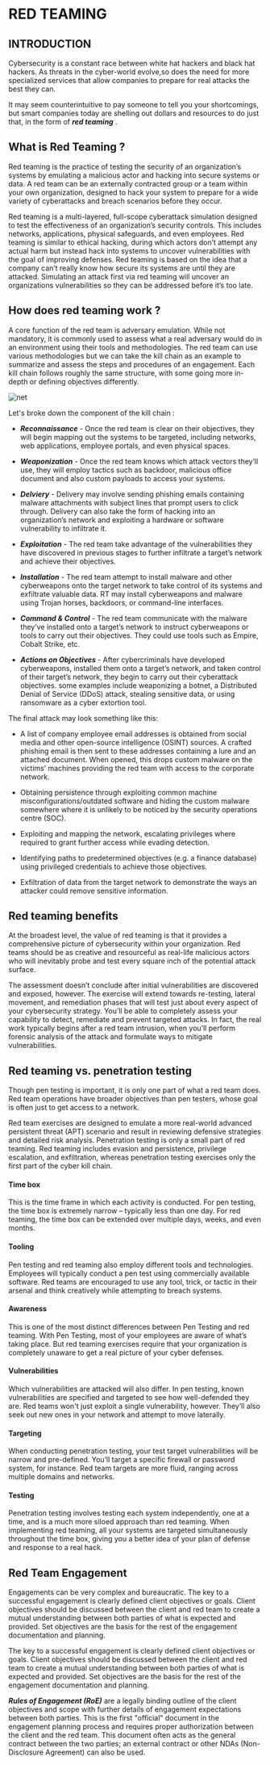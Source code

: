 # RED TEAMING
## INTRODUCTION
Cybersecurity is a constant race between white hat hackers and black hat hackers. As threats in the cyber-world evolve,so does the need for more specialized services that allow companies to prepare for real attacks the best they can.

It may seem counterintuitive to pay someone to tell you your shortcomings, but smart companies today are shelling out dollars and resources to do just that, in the form of ***red teaming*** .
## What is Red Teaming ?
Red teaming is the practice of testing the security of an organization’s systems by emulating a malicious actor and hacking into secure systems or data. 
A red team can be an externally contracted group or a team within your own organization, designed to hack your system to prepare for a wide variety of cyberattacks and breach scenarios before they occur.

Red teaming is a multi-layered, full-scope cyberattack simulation designed to test the effectiveness of an organization’s security controls. This includes networks, applications, physical safeguards, and even employees.
Red teaming is similar to ethical hacking, during which actors don’t attempt any actual harm but instead hack into systems to uncover vulnerabilities with the goal of improving defenses. 
Red teaming is based on the idea that a company can’t really know how secure its systems are until they are attacked. Simulating an attack first via red teaming will uncover an organizations vulnerabilities so they can be addressed before it’s too late. 
## How does red teaming work ?
A core function of the red team is adversary emulation. While not mandatory, it is commonly used to assess what a real adversary would do in an environment using their tools and methodologies. The red team can use various methodologies
but we can take the kill chain as an example to summarize and assess the steps and procedures of an engagement. Each kill chain follows roughly the same structure, with some going more in-depth or defining objectives differently.

![net](https://i.imgur.com/JopqA4m.png)

Let's broke down the component of the kill chain :

* ***Reconnaissance*** - Once the red team is clear on their objectives, they will begin mapping out the systems to be targeted, including networks, web applications, employee portals, and even physical spaces.

* ***Weaponization*** - Once the red team knows which attack vectors they’ll use, they will employ tactics such as backdoor, malicious office document and also custom payloads to access your systems.

* ***Delviery*** - Delivery may involve sending phishing emails containing malware attachments with subject lines that prompt users to click through. Delivery can also take the form of hacking into an organization’s network and exploiting a hardware or software vulnerability to infiltrate it.

* ***Exploitation*** - The red team take advantage of the vulnerabilities they have discovered in previous stages to further infiltrate a target’s network and achieve their objectives.

* ***Installation*** - The red team attempt to install malware and other cyberweapons onto the target network to take control of its systems and exfiltrate valuable data. RT may install cyberweapons and malware using Trojan horses, backdoors, or command-line interfaces.

* ***Command & Control*** - The red team communicate with the malware they’ve installed onto a target’s network to instruct cyberweapons or tools to carry out their objectives. They could use tools such as Empire, Cobalt Strike, etc.

* ***Actions on Objectives*** - After cybercriminals have developed cyberweapons, installed them onto a target’s network, and taken control of their target’s network, they begin to carry out their cyberattack objectives. some examples include weaponizing a botnet, a Distributed Denial of Service (DDoS) attack, stealing sensitive data, or using ransomware as a cyber extortion tool.

The final attack may look something like this:

* A list of company employee email addresses is obtained from social media and other open-source intelligence (OSINT) sources. A crafted phishing email is then sent to these addresses containing a lure and an attached document. When opened, this drops custom malware on the victims’ machines providing the red team with access to the corporate network.

* Obtaining persistence through exploiting common machine misconfigurations/outdated software and hiding the custom malware somewhere where it is unlikely to be noticed by the security operations centre (SOC).

* Exploiting and mapping the network, escalating privileges where required to grant further access while evading detection.

* Identifying paths to predetermined objectives (e.g. a finance database) using privileged credentials to achieve those objectives.

* Exfiltration of data from the target network to demonstrate the ways an attacker could remove sensitive information.
## Red teaming benefits
At the broadest level, the value of red teaming is that it provides a comprehensive picture of cybersecurity within your organization. Red teams should be as creative and resourceful as real-life malicious actors who will inevitably probe and test every square inch of the potential attack surface. 

The assessment doesn’t conclude after initial vulnerabilities are discovered and exposed, however. The exercise will extend towards re-testing, lateral movement, and remediation phases that will test just about every aspect of your cybersecurity strategy. You’ll be able to completely assess your capability to detect, remediate and prevent targeted attacks.
In fact, the real work typically begins after a red team intrusion, when you’ll perform forensic analysis of the attack and formulate ways to mitigate vulnerabilities.
## Red teaming vs. penetration testing
Though pen testing is important, it is only one part of what a red team does. Red team operations have broader objectives than pen testers, whose goal is often just to get access to a network.

Red team exercises are designed to emulate a more real-world advanced persistent threat (APT) scenario and result in reviewing defensive strategies and detailed risk analysis. Penetration testing is only a small part of red teaming. Red teaming includes evasion and persistence, privilege escalation, and exfiltration, whereas penetration testing exercises only the first part of the cyber kill chain.
#### Time box
This is the time frame in which each activity is conducted. For pen testing, the time box is extremely narrow – typically less than one day. For red teaming, the time box can be extended over multiple days, weeks, and even months.
#### Tooling
Pen testing and red teaming also employ different tools and technologies. Employees will typically conduct a pen test using commercially available software. Red teams are encouraged to use any tool, trick, or tactic in their arsenal and think creatively while attempting to breach systems.
#### Awareness
This is one of the most distinct differences between Pen Testing and red teaming. With Pen Testing, most of your employees are aware of what’s taking place. But red teaming exercises require that your organization is completely unaware to get a real picture of your cyber defenses.
#### Vulnerabilities
Which vulnerabilities are attacked will also differ. In pen testing, known vulnerabilities are specified and targeted to see how well-defended they are. Red teams won't just exploit a single vulnerability, however. They’ll also seek out new ones in your network and attempt to move laterally.
#### Targeting
When conducting penetration testing, your test target vulnerabilities will be narrow and pre-defined. You’ll target a specific firewall or password system, for instance. Red team targets are more fluid, ranging across multiple domains and networks.
#### Testing
Penetration testing involves testing each system independently, one at a time, and is a much more siloed approach than red teaming. When implementing red teaming, all your systems are targeted simultaneously throughout the time box, giving you a better idea of your plan of defense and response to a real hack.
## Red Team Engagement
Engagements can be very complex and bureaucratic. The key to a successful engagement is clearly defined client objectives or goals. Client objectives should be discussed between the client and red team to create a mutual understanding between both parties of what is expected and provided. Set objectives are the basis for the rest of the engagement documentation and planning.

The key to a successful engagement is clearly defined client objectives or goals. Client objectives should be discussed between the client and red team to create a mutual understanding between both parties of what is expected and provided. Set objectives are the basis for the rest of the engagement documentation and planning.

***Rules of Engagement (RoE)*** are a legally binding outline of the client objectives and scope with further details of engagement expectations between both parties. This is the first "official" document in the engagement planning process and requires proper authorization between the client and the red team. This document often acts as the general contract between the two parties; an external contract or other NDAs (Non-Disclosure Agreement) can also be used.
